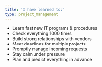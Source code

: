 ```yaml
---
title: 'I have learned to:'
type: project_management
---
```

- Learn fast new IT programs & procedures
- Check everything 1000 times
- Build strong relationships with vendors
- Meet deadlines for multiple projects
- Promptly manage incoming requests
- Stay calm under pressure
- Plan and predict everything in advance
